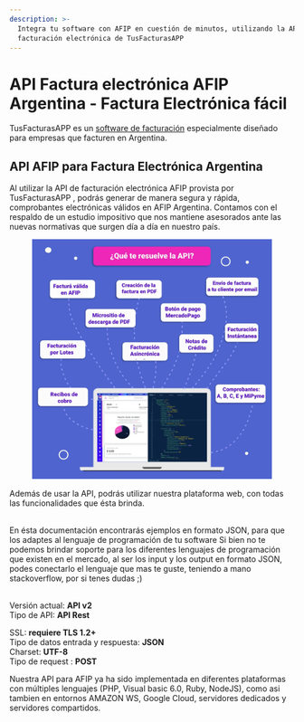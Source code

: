 ```yaml
---
description: >-
  Integra tu software con AFIP en cuestión de minutos, utilizando la API de
  facturación electrónica de TusFacturasAPP
---
```


# API Factura electrónica AFIP Argentina - Factura Electrónica fácil

TusFacturasAPP es un [software de facturación](https://www.tusfacturas.app/software-de-facturacion-argentina.html) especialmente diseñado para empresas que facturen en Argentina.&#x20;

## API AFIP para Factura Electrónica Argentina

Al utilizar la API de facturación electrónica AFIP provista por TusFacturasAPP , podrás generar de manera segura y rápida, comprobantes electrónicas válidos en AFIP Argentina. Contamos con el respaldo de un estudio impositivo que nos mantiene asesorados ante las nuevas normativas que surgen día a día en nuestro país.

<figure><img src=".gitbook/assets/157.webp" alt=""><figcaption></figcaption></figure>

Además de usar la API, podrás utilizar nuestra plataforma web, con todas las funcionalidades que ésta brinda.

\
En ésta documentación encontrarás  ejemplos en formato JSON, para que los adaptes al lenguaje de programación de tu software Si bien no te podemos brindar soporte para los diferentes lenguajes de programación que existen en el mercado, al ser los input y los output en formato JSON, podes conectarlo el lenguaje que mas te guste, teniendo a mano stackoverflow, por si tenes dudas ;)

\
Versión actual: **API v2**\
Tipo de API: **API Rest**

SSL: **requiere TLS 1.2+**\
Tipo de datos entrada y respuesta: **JSON**\
Charset: **UTF-8**\
Tipo de request : **POST**\
&#x20;

Nuestra API para AFIP ya ha sido implementada en diferentes plataformas con múltiples lenguajes (PHP, Visual basic 6.0, Ruby, NodeJS), como asi tambien en entornos AMAZON WS, Google Cloud, servidores dedicados y servidores compartidos.
